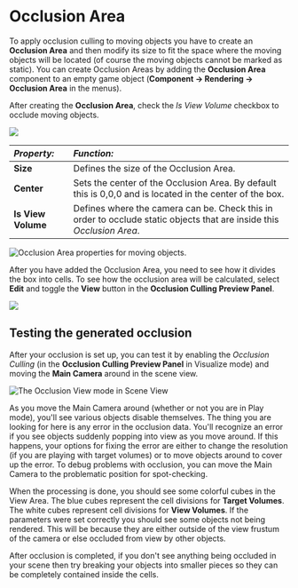 Occlusion Area
==============


To apply occlusion culling to moving objects you have to create an __Occlusion Area__ and then modify its size to fit the space where the moving objects will be located (of course the moving objects cannot be marked as static). You can create Occlusion Areas by adding the __Occlusion Area__ component to an empty game object (__Component -&gt; Rendering -&gt; Occlusion Area__ in the menus).

After creating the __Occlusion Area__, check the _Is View Volume_ checkbox to occlude moving objects. 


![](../uploads/Main/Inspector-OcclusionArea.png) 


|**_Property:_** |**_Function:_** |
|:---|:---|
|__Size__ |Defines the size of the Occlusion Area.|
|__Center__ |Sets the center of the Occlusion Area. By default this is 0,0,0 and is located in the center of the box.|
|__Is View Volume__ |Defines where the camera can be. Check this in order to occlude static objects that are inside this _Occlusion Area_.|

![Occlusion Area properties for moving objects.](../uploads/Main/OcclusionCullingOcclusionArea.png) 

After you have added the Occlusion Area, you need to see how it divides the box into cells. To see how the occlusion area will be calculated, select __Edit__ and toggle the __View__ button 
in the __Occlusion Culling Preview Panel__. 

![](../uploads/Main/OcclusionCullingViewVolumes.png) 

Testing the generated occlusion
-------------------------------


After your occlusion is set up, you can test it by enabling the _Occlusion Culling_ (in the __Occlusion Culling Preview Panel__ in Visualize mode) and moving the __Main Camera__ around in the scene view.


![The Occlusion View mode in Scene View](../uploads/Main/OcclusionCullingVisualize.png) 

As you move the Main Camera around (whether or not you are in Play mode), you'll see various objects disable themselves. The thing you are looking for here is any error in the occlusion data. You'll recognize an error if you see objects suddenly popping into view as you move around. If this happens, your options for fixing the error are either to change the resolution (if you are playing with target volumes) or to move objects around to cover up the error. To debug problems with occlusion, you can move the Main Camera to the problematic position for spot-checking.


When the processing is done, you should see some colorful cubes in the View Area. The blue cubes represent the cell divisions for __Target Volumes__. The white cubes represent cell divisions for __View Volumes__. If the parameters were set correctly you should see some objects not being rendered. This will be because they are either outside of the view frustum of the camera or else occluded from view by other objects.

After occlusion is completed, if you don't see anything being occluded in your scene then try breaking your objects into smaller pieces so they can be completely contained inside the cells.
